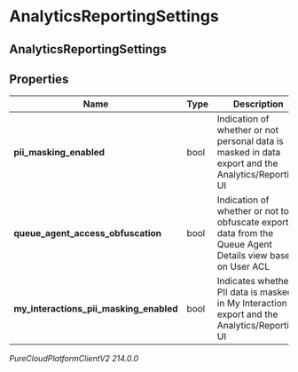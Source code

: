 # AnalyticsReportingSettings

## AnalyticsReportingSettings

## Properties

|Name | Type | Description | Notes|
|------------ | ------------- | ------------- | -------------|
| **pii_masking_enabled** | bool | Indication of whether or not personal data is masked in data export and the Analytics/Reporting UI | [optional] |
| **queue_agent_access_obfuscation** | bool | Indication of whether or not to obfuscate export data from the Queue Agent Details view based on User ACL | [optional] |
| **my_interactions_pii_masking_enabled** | bool | Indicates whether PII data is masked in My Interaction export and the Analytics/Reporting UI | [optional] |



_PureCloudPlatformClientV2 214.0.0_
